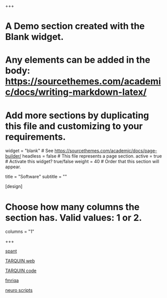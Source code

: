 +++
# A Demo section created with the Blank widget.
# Any elements can be added in the body: https://sourcethemes.com/academic/docs/writing-markdown-latex/
# Add more sections by duplicating this file and customizing to your requirements.

widget = "blank"  # See https://sourcethemes.com/academic/docs/page-builder/
headless = false  # This file represents a page section.
active = true  # Activate this widget? true/false
weight = 40  # Order that this section will appear.

title = "Software"
subtitle = ""

[design]
  # Choose how many columns the section has. Valid values: 1 or 2.
  columns = "1"

+++


[spant](https://github.com/martin3141/spant)

[TARQUIN web](http://tarquin.sourceforge.net/)

[TARQUIN code](https://github.com/martin3141/tarquin)

[fmriqa](https://github.com/martin3141/fmriqa)

[neuro scripts](https://github.com/martin3141/neuro_scripts)
